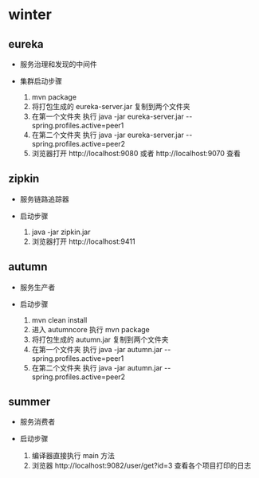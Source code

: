 # winter

## eureka

- 服务治理和发现的中间件

- 集群启动步骤   
   
   1. mvn package
   2. 将打包生成的 eureka-server.jar 复制到两个文件夹  
   3. 在第一个文件夹 执行 java -jar eureka-server.jar --spring.profiles.active=peer1
   4. 在第二个文件夹 执行 java -jar eureka-server.jar --spring.profiles.active=peer2
   5. 浏览器打开 http://localhost:9080 或者 http://localhost:9070 查看

## zipkin

- 服务链路追踪器

- 启动步骤

   1. java -jar zipkin.jar
   2. 浏览器打开 http://localhost:9411

## autumn

- 服务生产者

- 启动步骤

   1. mvn clean install
   2. 进入 autumncore 执行 mvn package
   3. 将打包生成的 autumn.jar 复制到两个文件夹 
   3. 在第一个文件夹 执行 java -jar autumn.jar --spring.profiles.active=peer1
   4. 在第二个文件夹 执行 java -jar autumn.jar --spring.profiles.active=peer2

## summer

- 服务消费者

- 启动步骤

   1. 编译器直接执行 main 方法
   2. 浏览器 http://localhost:9082/user/get?id=3 查看各个项目打印的日志
